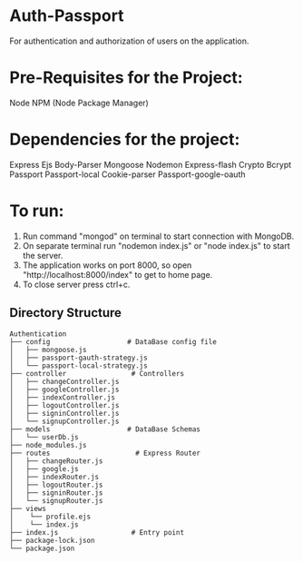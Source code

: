 # Auth-Passport
 For authentication and authorization of users on the application.
 
 # Pre-Requisites for the Project:
  Node
  NPM (Node Package Manager)

# Dependencies for the project:
  Express
  Ejs
  Body-Parser
  Mongoose
  Nodemon
  Express-flash
  Crypto
  Bcrypt
  Passport
  Passport-local
  Cookie-parser
  Passport-google-oauth
  
 # To run:
   1. Run command "mongod" on terminal to start connection with MongoDB.
   2. On separate terminal run "nodemon index.js" or "node index.js" to start the server.
   3. The application works on port 8000, so open "http://localhost:8000/index" to get to home page.
   4. To close server press ctrl+c.

## Directory Structure
```
Authentication
├── config                   # DataBase config file
│   ├── mongoose.js
│   ├── passport-gauth-strategy.js
│   └── passport-local-strategy.js
├── controller                # Controllers
│   ├── changeController.js
│   ├── googleController.js
│   ├── indexController.js
│   ├── logoutController.js
│   ├── signinController.js
│   └── signupController.js
├── models                   # DataBase Schemas
│   └── userDb.js
├── node_modules.js
├── routes                     # Express Router 
│   ├── changeRouter.js
│   ├── google.js
│   ├── indexRouter.js
│   ├── logoutRouter.js
│   ├── signinRouter.js
│   └── signupRouter.js
├── views                     
│    └── profile.ejs
│    └── index.js
├── index.js                  # Entry point
├── package-lock.json    
└── package.json

